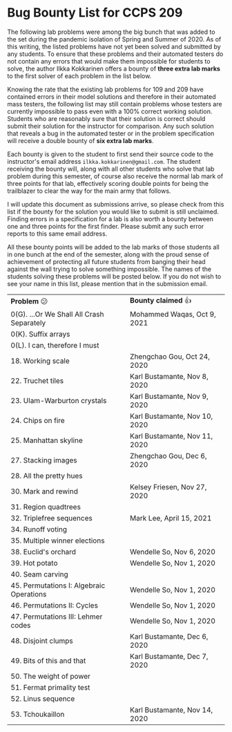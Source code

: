 <!-- Output copied to clipboard! -->

<!-----
NEW: Check the "Suppress top comment" option to remove this info from the output.

Conversion time: 0.58 seconds.


Using this Markdown file:

1. Paste this output into your source file.
2. See the notes and action items below regarding this conversion run.
3. Check the rendered output (headings, lists, code blocks, tables) for proper
   formatting and use a linkchecker before you publish this page.

Conversion notes:

* Docs to Markdown version 1.0β29
* Thu Oct 22 2020 07:31:59 GMT-0700 (PDT)
* Source doc: Bug Bounty List for CCPS 209
* Tables are currently converted to HTML tables.
----->



# Bug Bounty List for CCPS 209

The following lab problems were among the big bunch that was added to the set during the pandemic isolation of Spring and Summer of 2020. As of this writing, the listed problems have not yet been solved and submitted by any students. To ensure that these problems and their automated testers do not contain any errors that would make them impossible for students to solve, the author Ilkka Kokkarinen offers a bounty of **three extra lab marks** to the first solver of each problem in the list below.

Knowing the rate that the existing lab problems for 109 and 209 have contained errors in their model solutions and therefore in their automated mass testers, the following list may still contain problems whose testers are currently impossible to pass even with a 100% correct working solution. Students who are reasonably sure that their solution is correct should submit their solution for the instructor for comparison. Any such solution that reveals a bug in the automated tester or in the problem specification will receive a double bounty of **six extra lab marks**.  

Each bounty is given to the student to first send their source code to the instructor's email address `ilkka.kokkarinen@gmail.com`. The student receiving the bounty will, along with all other students who solve that lab problem during this semester, of course also receive the normal lab mark of three points for that lab, effectively scoring double points for being the trailblazer to clear the way for the main army that follows.

I will update this document as submissions arrive, so please check from this list if the bounty for the solution you would like to submit is still unclaimed. Finding errors in a specification for a lab is also worth a bounty between one and three points for the first finder. Please submit any such error reports to this same email address.

All these bounty points will be added to the lab marks of those students all in one bunch at the end of the semester, along with the proud sense of achievement of protecting all future students from banging their head against the wall trying to solve something impossible. The names of the students solving these problems will be posted below. If you do not wish to see your name in this list, please mention that in the submission email.


<table>
  <tr>
   <td><strong>Problem </strong>😕
   </td>
   <td><strong>Bounty claimed </strong>👍
   </td>
  </tr>
  <tr>
  <td>0(G). ...Or We Shall All Crash Separately
  </td>
  <td>Mohammed Waqas, Oct 9, 2021
  </td>
  </tr>
  <tr>
  <td>0(K). Suffix arrays
  </td>
  <td>
  </td>
  </tr>
  <tr>
  <td>0(L). I can, therefore I must
  </td>
  <td>
  </td>
  </tr>
  <tr>
   <td>18. Working scale
   </td>
   <td>Zhengchao Gou, Oct 24, 2020
   </td>
  </tr>
  <tr>
   <td>22. Truchet tiles
   </td>
   <td>Karl Bustamante, Nov 8, 2020
   </td>
  </tr>
  <tr>
   <td>23. Ulam-Warburton crystals
   </td>
   <td>Karl Bustamante, Nov 9, 2020
   </td>
  </tr>
  <tr>
   <td>24. Chips on fire 
   </td>
   <td>Karl Bustamante, Nov 10, 2020
   </td>
  </tr>
  <tr>
   <td>25. Manhattan skyline
   </td>
   <td>Karl Bustamante, Nov 11, 2020
   </td>
  </tr>
  <tr>
   <td>27. Stacking images
   </td>
   <td>Zhengchao Gou, Dec 6, 2020
   </td>
  </tr>
  <tr>
   <td>28. All the pretty hues
   </td>
   <td>
   </td>
  </tr>
  <tr>
   <td>30. Mark and rewind
   </td>
   <td>Kelsey Friesen, Nov 27, 2020
   </td>
  </tr>
  <tr>
   <td>31. Region quadtrees
   </td>
   <td>
   </td>
  </tr>
  <tr>
   <td>32. Triplefree sequences
   </td>
   <td>Mark Lee, April 15, 2021
   </td>
  </tr>
  <tr>
   <td>34. Runoff voting
   </td>
   <td>
   </td>
  </tr>
  <tr>
   <td>35. Multiple winner elections
   </td>
   <td>
   </td>
  </tr>
  <tr>
   <td>38. Euclid's orchard
   </td>
   <td>Wendelle So, Nov 6, 2020
   </td>
  </tr>
  <tr>
   <td>39. Hot potato
   </td>
   <td>Wendelle So, Nov 1, 2020
   </td>
  </tr>
  <tr>
   <td>40. Seam carving
   </td>
   <td>
   </td>
  </tr>
  <tr>
   <td>45. Permutations I: Algebraic Operations
   </td>
   <td>Wendelle So, Nov 1, 2020
   </td>
  </tr>
  <tr>
   <td>46. Permutations II: Cycles
   </td>
   <td>Wendelle So, Nov 1, 2020
   </td>
  </tr>
  <tr>
   <td>47. Permutations III: Lehmer codes
   </td>
   <td>Wendelle So, Nov 1, 2020
   </td>
  </tr>
  <tr>
   <td>48. Disjoint clumps
   </td>
   <td>Karl Bustamante, Dec 6, 2020
   </td>
  </tr>
  <tr>
   <td>49. Bits of this and that
   </td>
   <td>Karl Bustamante, Dec 7, 2020
   </td>
  </tr>
  <tr>
   <td>50. The weight of power
   </td>
   <td>
   </td>
  </tr>
  <tr>
   <td>51. Fermat primality test
   </td>
   <td>
   </td>
  </tr>
  <tr>
   <td>52. Linus sequence
   </td>
   <td>
   </td>
  </tr>
  <tr>
   <td>53. Tchoukaillon
   </td>
   <td>Karl Bustamante, Nov 14, 2020
   </td>
  </tr>
</table>

